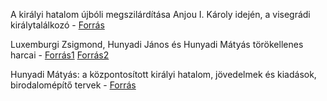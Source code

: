 A királyi hatalom újbóli megszilárdítása Anjou I. Károly idején, a visegrádi királytalálkozó - [Forrás](https://www.nkp.hu/tankonyv/tortenelem_9_nat2020/lecke_06_019)

Luxemburgi Zsigmond, Hunyadi János és Hunyadi Mátyás törökellenes harcai - [Forrás1](https://nat2012.nkp.hu/tankonyv/tortenelem_6/lecke_01_005) [Forrás2](https://nat2012.nkp.hu/tankonyv/tortenelem_9/lecke_05_045)

Hunyadi Mátyás: a központosított királyi hatalom, jövedelmek és kiadások, birodalomépítő tervek - [Forrás](https://www.nkp.hu/tankonyv/tortenelem_9_nat2020/lecke_06_021)

